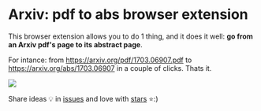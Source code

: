 # Arxiv: pdf to abs browser extension

This browser extension allows you to do 1 thing, and it does it well: **go from an Arxiv pdf's page to its abstract page**.

For intance: from https://arxiv.org/pdf/1703.06907.pdf to https://arxiv.org/abs/1703.06907 in a couple of clicks. Thats it.

![](https://github.com/vict0rsch/arxiv-pdf-abs/blob/master/imgs/show2.gif?raw=true)

Share ideas 💡 in [issues](https://github.com/vict0rsch/arxiv-pdf-abs/issues) and love with [stars](https://github.com/vict0rsch/arxiv-pdf-abs/stargazers) ⭐️:)

